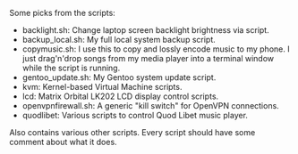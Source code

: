 Some picks from the scripts:

* backlight.sh: Change laptop screen backlight brightness via script.
* backup_local.sh: My full local system backup script.
* copymusic.sh: I use this to copy and lossly encode music to my phone. I just drag'n'drop songs from my media player into a terminal window while the script is running.
* gentoo_update.sh: My Gentoo system update script.
* kvm: Kernel-based Virtual Machine scripts.
* lcd: Matrix Orbital LK202 LCD display control scripts.
* openvpnfirewall.sh: A generic "kill switch" for OpenVPN connections.
* quodlibet: Various scripts to control Quod Libet music player.

Also contains various other scripts. Every script should have some comment about what it does.
